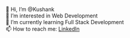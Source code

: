 👋 Hi, I’m @Kushank  
👀 I’m interested in Web Development  
🌱 I’m currently learning Full Stack Development  
📫 How to reach me: [LinkedIn](https://www.linkedin.com/in/kushank-pulipati)
